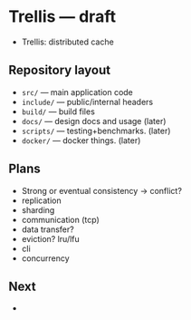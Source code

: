# Trellis — draft

- Trellis: distributed cache

Repository layout
---------------------------------

- `src/` — main application code
- `include/` — public/internal headers
- `build/` — build files
- `docs/` — design docs and usage (later)
- `scripts/` — testing+benchmarks. (later)
- `docker/` — docker things. (later)

Plans
--------------------

- Strong or eventual consistency -> conflict?
- replication
- sharding
- communication (tcp)
- data transfer?
- eviction? lru/lfu
- cli
- concurrency

Next
--------------------

- 